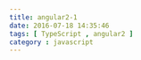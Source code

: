 ```yaml
---
title: angular2-1
date: 2016-07-18 14:35:46
tags: [ TypeScript , angular2 ]
category : javascript
---
```

